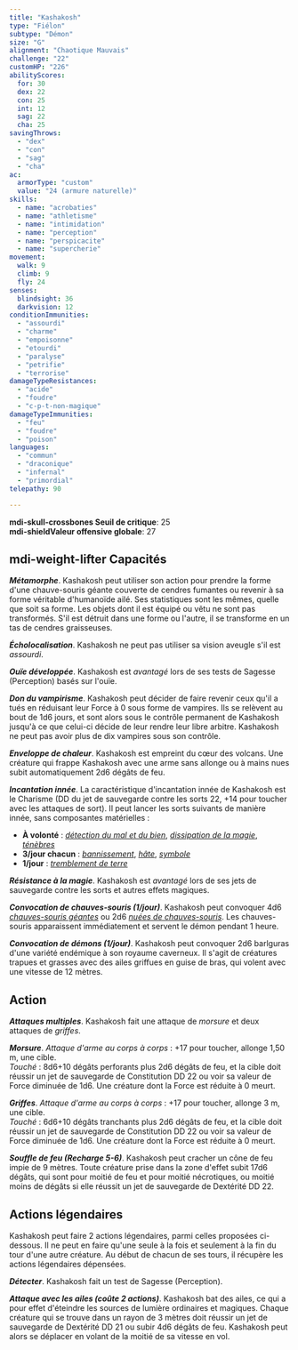 ```yaml
---
title: "Kashakosh"
type: "Fiélon"
subtype: "Démon"
size: "G"
alignment: "Chaotique Mauvais"
challenge: "22"
customHP: "226"
abilityScores:
  for: 30
  dex: 22
  con: 25
  int: 12
  sag: 22
  cha: 25
savingThrows:
  - "dex"
  - "con"
  - "sag"
  - "cha"
ac:
  armorType: "custom"
  value: "24 (armure naturelle)"
skills:
  - name: "acrobaties"
  - name: "athletisme"
  - name: "intimidation"
  - name: "perception"
  - name: "perspicacite"
  - name: "supercherie"
movement:
  walk: 9
  climb: 9
  fly: 24
senses:
  blindsight: 36
  darkvision: 12
conditionImmunities:
  - "assourdi"
  - "charme"
  - "empoisonne"
  - "etourdi"
  - "paralyse"
  - "petrifie"
  - "terrorise"
damageTypeResistances:
  - "acide"
  - "foudre"
  - "c-p-t-non-magique"
damageTypeImmunities:
  - "feu"
  - "foudre"
  - "poison"
languages:
  - "commun"
  - "draconique"
  - "infernal"
  - "primordial"
telepathy: 90

---
```

**<v-icon>mdi-skull-crossbones</v-icon> Seuil de critique**: 25        
**<v-icon>mdi-shield</v-icon>Valeur offensive globale**: 27     
## <v-icon>mdi-weight-lifter</v-icon> Capacités
_**Métamorphe**_. Kashakosh peut utiliser son action pour prendre la forme d'une chauve-souris géante couverte de cendres fumantes ou revenir à sa forme véritable d'humanoïde ailé. Ses statistiques sont les mêmes, quelle que soit sa forme. Les objets dont il est équipé ou vêtu ne sont pas transformés. S'il est détruit dans une forme ou l'autre, il se transforme en un tas de cendres graisseuses.

_**Écholocalisation**_. Kashakosh ne peut pas utiliser sa vision aveugle s'il est _assourdi_.

_**Ouïe développée**_. Kashakosh est _avantagé_ lors de ses tests de Sagesse (Perception) basés sur l'ouïe.

_**Don du vampirisme**_. Kashakosh peut décider de faire revenir ceux qu'il a tués en réduisant leur Force à 0 sous forme de vampires. Ils se relèvent au bout de 1d6 jours, et sont alors sous le contrôle permanent de Kashakosh jusqu'à ce que celui-ci décide de leur rendre leur libre arbitre. Kashakosh ne peut pas avoir plus de dix vampires sous son contrôle.

_**Enveloppe de chaleur**_. Kashakosh est empreint du cœur des volcans. Une créature qui frappe Kashakosh avec une arme sans allonge ou à mains nues subit automatiquement 2d6 dégâts de feu.

_**Incantation innée**_. La caractéristique d'incantation innée de Kashakosh est le Charisme (DD du jet de sauvegarde contre les sorts 22, +14 pour toucher avec les attaques de sort). Il peut lancer les sorts suivants de manière innée, sans composantes matérielles :
* **À volonté** : [_détection du mal et du bien_](/grimoire/detection-du-mal-et-du-bien/), [_dissipation de la magie_](/grimoire/dissipation-de-la-magie/), [_ténèbres_](/grimoire/tenebres/)
* **3/jour chacun** : [_bannissement_](/grimoire/bannissement/), [_hâte_](/grimoire/hate/), [_symbole_](/grimoire/symbole/)
* **1/jour** : [_tremblement de terre_](/grimoire/tremblement-de-terre/)

_**Résistance à la magie**_. Kashakosh est _avantagé_ lors de ses jets de sauvegarde contre les sorts et autres effets magiques.

_**Convocation de chauves-souris (1/jour)**_. Kashakosh peut convoquer 4d6 [_chauves-souris géantes_](/bestiaire/chauve-souris-geante/) ou 2d6 [_nuées de chauves-souris_](/bestiaire/nuee-de-chauve-souris/). Les chauves-souris apparaissent immédiatement et servent le démon pendant 1 heure.

_**Convocation de démons (1/jour)**_. Kashakosh peut convoquer 2d6 barlguras d'une variété endémique à son royaume caverneux. Il s'agit de créatures trapues et grasses avec des ailes griffues en guise de bras, qui volent avec une vitesse de 12 mètres.

## Action
_**Attaques multiples**_. Kashakosh fait une attaque de _morsure_ et deux attaques de _griffes_.

_**Morsure**_. _Attaque d'arme au corps à corps_ : +17 pour toucher, allonge 1,50 m, une cible.  
_Touché_ : 8d6+10 dégâts perforants plus 2d6 dégâts de feu, et la cible doit réussir un jet de sauvegarde de Constitution DD 22 ou voir sa valeur de Force diminuée de 1d6. Une créature dont la Force est réduite à 0 meurt.

_**Griffes**_. _Attaque d'arme au corps à corps_ : +17 pour toucher, allonge 3 m, une cible.  
_Touché_ : 6d6+10 dégâts tranchants plus 2d6 dégâts de feu, et la cible doit réussir un jet de sauvegarde de Constitution DD 22 ou voir sa valeur de Force diminuée de 1d6. Une créature dont la Force est réduite à 0 meurt.

_**Souffle de feu (Recharge 5-6)**_. Kashakosh peut cracher un cône de feu impie de 9 mètres. Toute créature prise dans la zone d'effet subit 17d6 dégâts, qui sont pour moitié de feu et pour moitié nécrotiques, ou moitié moins de dégâts si elle réussit un jet de sauvegarde de Dextérité DD 22.

## Actions légendaires
Kashakosh peut faire 2 actions légendaires, parmi celles proposées ci-dessous. Il ne peut en faire qu'une seule à la fois et seulement à la fin du tour d'une autre créature. Au début de chacun de ses tours, il récupère les actions légendaires dépensées.

_**Détecter**_. Kashakosh fait un test de Sagesse (Perception).

_**Attaque avec les ailes (coûte 2 actions)**_. Kashakosh bat des ailes, ce qui a pour effet d'éteindre les sources de lumière ordinaires et magiques. Chaque créature qui se trouve dans un rayon de 3 mètres doit réussir un jet de sauvegarde de Dextérité DD 21 ou subir 4d6 dégâts de feu. Kashakosh peut alors se déplacer en volant de la moitié de sa vitesse en vol.
